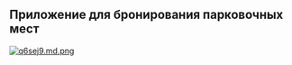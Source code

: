 ## Приложение для бронирования парковочных мест

[![q6sej9.md.png](https://iili.io/q6sej9.md.png)](https://freeimage.host/i/q6sej9)
